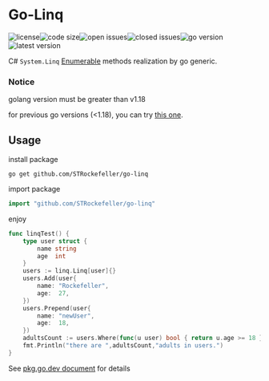 # Go-Linq

![license](https://img.shields.io/github/license/STRockefeller/go-linq?style=plastic)![code size](https://img.shields.io/github/languages/code-size/STRockefeller/go-linq?style=plastic)![open issues](https://img.shields.io/github/issues/STRockefeller/go-linq?style=plastic)![closed issues](https://img.shields.io/github/issues-closed/STRockefeller/go-linq?style=plastic)![go version](https://img.shields.io/github/go-mod/go-version/STRockefeller/go-linq?style=plastic)![latest version](https://img.shields.io/github/v/tag/STRockefeller/go-linq?style=plastic)



C# `System.Linq` [Enumerable](https://docs.microsoft.com/en-us/dotnet/api/system.linq.enumerable?view=net-6.0) methods realization by go generic.



### Notice

golang version must be greater than v1.18



for previous go versions (<1.18), you can try [this one](https://github.com/STRockefeller/linqable).

## Usage

install package

```shell
go get github.com/STRockefeller/go-linq
```

import package

```go
import "github.com/STRockefeller/go-linq"
```

enjoy

```go
func linqTest() {
	type user struct {
		name string
		age  int
	}
	users := linq.Linq[user]{}
	users.Add(user{
		name: "Rockefeller",
		age:  27,
	})
	users.Prepend(user{
		name: "newUser",
		age:  18,
	})
	adultsCount := users.Where(func(u user) bool { return u.age >= 18 }).Count(func(u user) bool {return true})
	fmt.Println("there are ",adultsCount,"adults in users.")
}
```



See [pkg.go.dev document](https://pkg.go.dev/github.com/STRockefeller/go-linq) for details